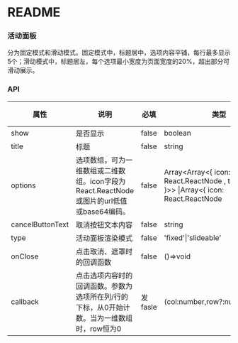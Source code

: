 # README

### 活动面板

分为固定模式和滑动模式。固定模式中，标题居中，选项内容平铺，每行最多显示5个；滑动模式中，标题居左，每个选项最小宽度为页面宽度的20%，超出部分可滑动展示。

### API

| 属性             | 说明                                                         | 必填    | 类型                                                         | 默认值  |
| ---------------- | ------------------------------------------------------------ | ------- | ------------------------------------------------------------ | ------- |
| show             | 是否显示                                                     | false   | boolean                                                      | false   |
| title            | 标题                                                         | false   | string                                                       | ''      |
| options          | 选项数组，可为一维数组或二维数组。icon字段为React.ReactNode或图片的url低值或base64编码。 | false   | Array<Array<{ icon: React.ReactNode , title: string }>> \|Array<{ icon: React.ReactNode |         |
| cancelButtonText | 取消按钮文本内容                                             | false   | string                                                       | 取消    |
| type             | 活动面板渲染模式                                             | false   | 'fixed'\|'slideable'                                         | 'fixed' |
| onClose          | 点击取消、遮罩时的回调函数                                   | false   | ()=>void                                                     |         |
| callback         | 点击选项内容时的回调函数。参数为选项所在列/行的下标，从0开始计数。当为一维数组时，row恒为0 | 发fasle | (col:number,row?:number)=>void                               |         |





